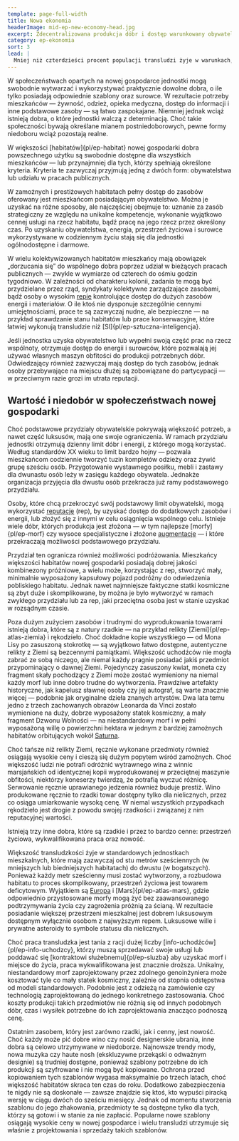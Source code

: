 ```yaml
---
template: page-full-width
title: Nowa ekonomia
headerImage: mid-ep-new-economy-head.jpg
excerpt: Zdecentralizowana produkcja dóbr i dostęp warunkowany obywatelstwem lub pracą
category: ep-ekonomia
sort: 3
lead: |
  Mniej niż czterdzieści procent populacji transludzi żyje w warunkach, które ekonomiści określają mianem **nowej gospodarki**. W [zewnętrznym Układzie Słonecznym]{pl/ep-zewnetrze} alternatywne modele gospodarcze stają się coraz rzadsze. Nowe gospodarki znacznie lepiej niż modele stare czy przejściowe wspierają zdecentralizowane społeczności, co sprawia, że ponad połowa wszystkich nowych habitatów i osiedli przyjęła ten właśnie model.
---
```

W społeczeństwach opartych na nowej gospodarce jednostki mogą swobodnie wytwarzać i wykorzystywać praktycznie dowolne dobra, o ile tylko posiadają odpowiednie szablony oraz surowce. W rezultacie potrzeby mieszkańców — żywność, odzież, opieka medyczna, dostęp do informacji i inne podstawowe zasoby — są łatwo zaspokajane. Niemniej jednak wciąż istnieją dobra, o które jednostki walczą z determinacją. Choć takie społeczności bywają określane mianem postniedoborowych, pewne formy niedoboru wciąż pozostają realne.

W większości [habitatów]{pl/ep-habitat} nowej gospodarki dobra powszechnego użytku są swobodnie dostępne dla wszystkich mieszkańców — lub przynajmniej dla tych, którzy spełniają określone kryteria. Kryteria te zazwyczaj przyjmują jedną z dwóch form: obywatelstwa lub udziału w pracach publicznych.

W zamożnych i prestiżowych habitatach pełny dostęp do zasobów oferowany jest mieszkańcom posiadającym obywatelstwo. Można je uzyskać na różne sposoby, ale najczęściej obejmuje to: uznanie za zasób strategiczny ze względu na unikalne kompetencje, wykonanie wyjątkowo cennej usługi na rzecz habitatu, bądź pracę na jego rzecz przez określony czas. Po uzyskaniu obywatelstwa, energia, przestrzeń życiowa i surowce wykorzystywane w codziennym życiu stają się dla jednostki ogólnodostępne i darmowe.

W wielu kolektywizowanych habitatów mieszkańcy mają obowiązek „dorzucania się” do wspólnego dobra poprzez udział w bieżących pracach publicznych — zwykle w wymiarze od czterech do ośmiu godzin tygodniowo. W zależności od charakteru kolonii, zadania te mogą być przydzielane przez rząd, syndykaty kolektywne zarządzające zasobami, bądź osoby o wysokim [repie](#) kontrolujące dostęp do dużych zasobów energii i materiałów. O ile ktoś nie dysponuje szczególnie cennymi umiejętnościami, prace te są zazwyczaj nudne, ale bezpieczne — na przykład sprawdzanie stanu habitatów lub prace konserwacyjne, które łatwiej wykonują transludzie niż [SI]{pl/ep-sztuczna-inteligencja}.

Jeśli jednostka uzyska obywatelstwo lub wypełni swoją część prac na rzecz wspólnoty, otrzymuje dostęp do energii i surowców, które pozwalają jej używać własnych maszyn obfitości do produkcji potrzebnych dóbr. Odwiedzający również zazwyczaj mają dostęp do tych zasobów, jednak osoby przebywające na miejscu dłużej są zobowiązane do partycypacji — w przeciwnym razie grozi im utrata reputacji.

## Wartość i niedobór w społeczeństwach nowej gospodarki

Choć podstawowe przydziały obywatelskie pokrywają większość potrzeb, a nawet część luksusów, mają one swoje ograniczenia. W ramach przydziału jednostki otrzymują dzienny limit dóbr i energii, z którego mogą korzystać. Według standardów XX wieku to limit bardzo hojny — pozwala mieszkańcom codziennie tworzyć tuzin kompletów odzieży oraz żywić grupę sześciu osób. Przygotowanie wystawnego posiłku, mebli i zastawy dla dwunastu osób leży w zasięgu każdego obywatela. Jednakże organizacja przyjęcia dla dwustu osób przekracza już ramy podstawowego przydziału.

Osoby, które chcą przekroczyć swój podstawowy limit obywatelski, mogą wykorzystać [reputację](#) (rep), by uzyskać dostęp do dodatkowych zasobów i energii, lub złożyć się z innymi w celu osiągnięcia wspólnego celu. Istnieje wiele dóbr, których produkcja jest złożona — w tym najlepsze [morfy]{pl/ep-morf} czy wysoce specjalistyczne i złożone [augmentacje](#) — i które przekraczają możliwości podstawowego przydziału.

Przydział ten ogranicza również możliwości podróżowania. Mieszkańcy większości habitatów nowej gospodarki posiadają dobrej jakości kombinezony próżniowe, a wielu może, korzystając z rep, stworzyć mały, minimalnie wyposażony kapsułowy pojazd podróżny do odwiedzenia pobliskiego habitatu. Jednak nawet najmniejsze faktyczne statki kosmiczne są zbyt duże i skomplikowane, by można je było wytworzyć w ramach zwykłego przydziału lub za rep, jaki przeciętna osoba jest w stanie uzyskać w rozsądnym czasie.

Poza dużym zużyciem zasobów i trudnymi do wyprodukowania towarami istnieją dobra, które są z natury rzadkie — na przykład relikty [Ziemi]{pl/ep-atlas-ziemia} i rękodzieło. Choć dokładne kopie wszystkiego — od Mona Lisy po zasuszoną stokrotkę — są wyjątkowo łatwo dostępne, autentyczne relikty z Ziemi są bezcennymi pamiątkami. Większość uchodźców nie mogła zabrać ze sobą niczego, ale niemal każdy pragnie posiadać jakiś przedmiot przypominający o dawnej Ziemi. Pojedynczy zasuszony kwiat, moneta czy fragment skały pochodzący z Ziemi może zostać wymieniony na niemal każdy morf lub inne dobro trudne do wytworzenia. Prawdziwe artefakty historyczne, jak kapelusz sławnej osoby czy jej autograf, są warte znacznie więcej — podobnie jak oryginalne dzieła znanych artystów. Dwa lata temu jedno z trzech zachowanych obrazów Leonarda da Vinci zostało wymienione na duży, dobrze wyposażony statek kosmiczny, a mały fragment Dzwonu Wolności — na niestandardowy morf i w pełni wyposażoną willę o powierzchni hektara w jednym z bardziej zamożnych habitatów orbitujących wokół [Saturna](#).

Choć tańsze niż relikty Ziemi, ręcznie wykonane przedmioty również osiągają wysokie ceny i cieszą się dużym popytem wśród zamożnych. Choć większość ludzi nie potrafi odróżnić wytrawnego wina z winnic marsjańskich od identycznej kopii wyprodukowanej w przeciętnej maszynie obfitości, niektórzy koneserzy twierdzą, że potrafią wyczuć różnicę. Serwowanie ręcznie uprawianego jedzenia również buduje prestiż. Wino produkowane ręcznie to rzadki towar dostępny tylko dla nielicznych, przez co osiąga umiarkowanie wysoką cenę. W niemal wszystkich przypadkach rękodzieło jest drogie z powodu swojej rzadkości i związanej z nim reputacyjnej wartości.

Istnieją trzy inne dobra, które są rzadkie i przez to bardzo cenne: przestrzeń życiowa, wykwalifikowana praca oraz nowość.

Większość transludzkości żyje w standardowych jednostkach mieszkalnych, które mają zazwyczaj od stu metrów sześciennych (w mniejszych lub biedniejszych habitatach) do dwustu (w bogatszych). Ponieważ każdy metr sześcienny musi zostać wytworzony, a rozbudowa habitatu to proces skomplikowany, przestrzeń życiowa jest towarem deficytowym. Wyjątkiem są [Europa](#) i [Mars]{pl/ep-atlas-mars}, gdzie odpowiednio przystosowane morfy mogą żyć bez zaawansowanego podtrzymywania życia czy zagrożenia próżnią za ścianą. W rezultacie posiadanie większej przestrzeni mieszkalnej jest dobrem luksusowym dostępnym wyłącznie osobom z najwyższym repem. Luksusowe wille i prywatne asteroidy to symbole statusu dla nielicznych.

Choć praca transludzka jest tania z racji dużej liczby [info-uchodźców]{pl/ep-info-uchodzcy}, którzy muszą sprzedawać swoje usługi lub poddawać się [kontraktowi służebnemu]{pl/ep-sluzba} aby uzyskać morf i miejsce do życia, praca wykwalifikowana jest znacznie droższa. Unikalny, niestandardowy morf zaprojektowany przez zdolnego genoinżyniera może kosztować tyle co mały statek kosmiczny, zależnie od stopnia odstępstwa od modeli standardowych. Podobnie jest z odzieżą na zamówienie czy technologią zaprojektowaną do jednego konkretnego zastosowania. Choć koszty produkcji takich przedmiotów nie różnią się od innych podobnych dóbr, czas i wysiłek potrzebne do ich zaprojektowania znacząco podnoszą cenę.

Ostatnim zasobem, który jest zarówno rzadki, jak i cenny, jest nowość. Choć każdy może pić dobre wino czy nosić designerskie ubrania, inne dobra są celowo utrzymywane w niedoborze. Najnowsze trendy mody, nowa muzyka czy haute nosh (ekskluzywne przekąski o odważnym designie) są trudniej dostępne, ponieważ szablony potrzebne do ich produkcji są szyfrowane i nie mogą być kopiowane. Ochrona przed kopiowaniem tych szablonów wygasa maksymalnie po trzech latach, choć większość habitatów skraca ten czas do roku. Dodatkowo zabezpieczenia te nigdy nie są doskonałe — zawsze znajdzie się ktoś, kto wypuści piracką wersję w ciągu dwóch do sześciu miesięcy. Jednak od momentu stworzenia szablonu do jego zhakowania, przedmioty te są dostępne tylko dla tych, którzy są gotowi i w stanie za nie zapłacić. Popularne nowe szablony osiągają wysokie ceny w nowej gospodarce i wielu transludzi utrzymuje się właśnie z projektowania i sprzedaży takich szablonów.

